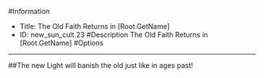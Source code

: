 #Information
 - Title: The Old Faith Returns in [Root.GetName]
 - ID: new_sun_cult.23
#Description
The Old Faith Returns in [Root.GetName]
#Options

___
##The new Light will banish the old just like in ages past!
